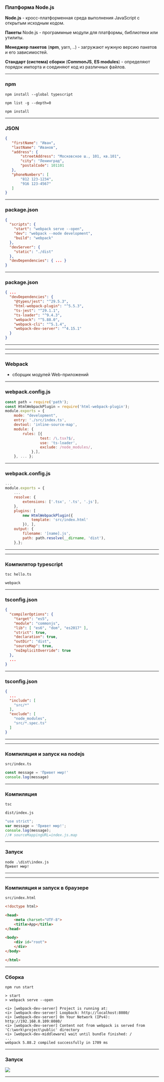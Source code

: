 ### Платформа Node.js

**Node.js** - кросс-платформенная среда выполнения JavaScript с открытым исходным кодом.

**Пакеты** Node.js - программные модули для платформы, библиотеки или утилиты.

**Менеджер пакетов** (**npm**, yarn, ..) - загружают нужную версию пакетов и его зависимостей.

**Стандарт (система) сборки** (**CommonJS**, **ES modules**) - определяют порядок импорта и соединяют код из различных файлов.

---

### npm

```
npm install --global typescript

npm list -g --depth=0

npm install
```

---

### JSON

```JSON
{
   "firstName": "Иван",
   "lastName": "Иванов",
   "address": {
       "streetAddress": "Московское ш., 101, кв.101",
       "city": "Ленинград",
       "postalCode": 101101
   },
   "phoneNumbers": [
       "812 123-1234",
       "916 123-4567"
   ]
}
```

---

### package.json

```JSON
{
  "scripts": {
    "start": "webpack serve --open",
    "dev": "webpack --mode development",
    "build": "webpack"
  },
  "devServer": {
    "static": "./dist"
  },
  "devDependencies": { ... }
}
```

---

### package.json

```JSON
{ ...
  "devDependencies": {
    "@types/jest": "^29.5.3",
    "html-webpack-plugin": "^5.5.3",
    "ts-jest": "^29.1.1",
    "ts-loader": "^9.4.3",
    "webpack": "^5.88.0",
    "webpack-cli": "^5.1.4",
    "webpack-dev-server": "^4.15.1"
  }
}
```

---

<div class='quiz' data-quiz='{ 
    "question": "Что указывает ключ <code>-g</code> в команде <code>node install</code>?",    
    "answers": [
        { "isRight":false, "text":"Будут установлены пакеты указанные в файле <code>package.json</code>"},
        { "isRight":true, "text":"Пакеты будут установлены глобально"},
        { "isRight":false, "text":"Пакеты будут установлены в текущей проект"}
    ]
}'></div>

---

<div class='quiz' data-quiz='{ 
    "question": "Какие скобки в формате JSON используются для массивов?",    
    "answers": [
        { "isRight":false, "text":"{}"},
        { "isRight":true, "text":"[]"},
        { "isRight":false, "text":"()"},
        { "isRight":false, "text":"<>"}
    ]
}'></div>


----

### Webpack

- сборщик модулей Web-приложений


---

### webpack.config.js

```javascript
const path = require('path');
const HtmlWebpackPlugin = require('html-webpack-plugin');
module.exports = {
    mode: "development",
    entry: './src/index.ts',
    devtool: 'inline-source-map',
    module: {
        rules: [{
                test: /\.tsx?$/,
                use: 'ts-loader',
                exclude: /node_modules/,
            },],
    }, ... };
```

---

### webpack.config.js

```javascript
...
module.exports = {
    ...
    resolve: {
        extensions: ['.tsx', '.ts', '.js'],
    },
    plugins: [
        new HtmlWebpackPlugin({
            template: 'src/index.html'
        }), ],
    output: {
        filename: '[name].js',
        path: path.resolve(__dirname, 'dist'),
    },};
```

---

<div class='quiz' data-quiz='{ 
    "question": "Файлы с какими расширениями могут появлятся при работе webpack?",    
    "answers": [
        { "isRight":true, "text":"<code>css</code>"},
        { "isRight":true, "text":"<code>js</code>"},
        { "isRight":true, "text":"<code>html</code>"},
        { "isRight":false, "text":"<code>ts</code>"}
    ]
}'></div>

----

### Компилятор typescript

```
tsc hello.ts

webpack
```

---

### tsconfig.json

```JSON
{
  "compilerOptions": {
    "target": "es5",
    "module": "commonjs",
    "lib": [ "es6", "dom", "es2017" ],
    "strict": true,
    "declaration": true,
    "outDir": "dist",
    "sourceMap": true,
    "noImplicitOverride": true
  },
  ... 
}
```

---

### tsconfig.json

```JSON
{
  ...
  "include": [
    "src/*"
  ],
  "exclude": [
    "node_modules",
    "src/*.spec.ts"
  ]
}
```

---

<div class='quiz' data-quiz='{ 
    "question": "Для указания чего используется ключ <code>target</code> в <code>compilerOptions</code>?",    
    "answers": [
        { "isRight":true, "text":"версии javascript"},
        { "isRight":false, "text":"расположения скомпилированного файла"},
        { "isRight":false, "text":"рабочая или отладочная версия"},
        { "isRight":false, "text":"тип используемого транлятора языков"}
    ]
}'></div>


----

### Компиляция и запуск на nodejs

```src/index.ts```
```typescript
const message = 'Привет мир!'
console.log(message)
```

---

### Компиляция

```
tsc
```

```dist/index.js```

```javascript
"use strict";
var message = 'Привет мир!';
console.log(message);
//# sourceMappingURL=index.js.map
```

---

### Запуск

```
node .\dist\index.js
Привет мир!
```

---

<div class='quiz' data-quiz='{ 
    "question": "Где можно указать имена файлов для компиляции командой <code>tsc</code>?",    
    "answers": [
        { "isRight":true, "text":"после имени команды"},
        { "isRight":true, "text":"в файле <code>tsconfig.json</code>"},
        { "isRight":false, "text":"в файле <code>package.json</code>"},
        { "isRight":false, "text":"после команды <code>node</code>"}
    ]
}'></div>


----

### Компиляция и запуск в браузере

```src/index.html```
```html
<!doctype html>

<head>
    <meta charset="UTF-8">
    <title>App</title>
</head>

<body>
    <div id="root">
    </div>
</body>

</html>
```

---

### Сборка

```
npm run start

> start
> webpack serve --open

<i> [webpack-dev-server] Project is running at:
<i> [webpack-dev-server] Loopback: http://localhost:8080/
<i> [webpack-dev-server] On Your Network (IPv4): http://192.168.0.109:8080/
<i> [webpack-dev-server] Content not from webpack is served from 'C:\work\project\public' directory
<i> [webpack-dev-middleware] wait until bundle finished: /
...
webpack 5.88.2 compiled successfully in 1709 ms
```

---

### Запуск

![](run_in_browser.jpg)

---

<div class='quiz' data-quiz='{ 
    "question": "Какими командами <code>npm</code> можно начать отладку в браузере?",    
    "answers": [
        { "isRight":true, "text":"<code>run start</code>"},
        { "isRight":true, "text":"<code>webpack serve --open</code>"},
        { "isRight":false, "text":"<code>run dev</code>"},
        { "isRight":false, "text":"<code>webpack browser</code>"}
    ]
}'></div>